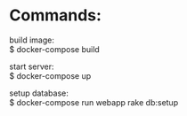 # Commands:

build image:<br/>
$ docker-compose build<br/>

start server:<br/>
$ docker-compose up<br/>

setup database:<br/>
$ docker-compose run webapp rake db:setup
